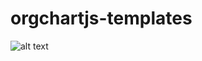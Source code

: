 # orgchartjs-templates
![alt text](https://github.com/plamen-peshev/orgchartjs-templates/blob/main/CustomDetailsVew/template.jpg)
